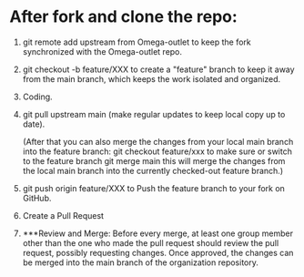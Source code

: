 # After fork and clone the repo:
1. git remote add upstream <URL> from Omega-outlet
to keep the fork synchronized with the Omega-outlet repo.

2. git checkout -b feature/XXX
to create a "feature" branch to keep it away from the main branch, which keeps the work isolated and organized.

3. Coding.

4. git pull upstream main (make regular updates to keep local copy up to date).

    (After that you can also merge the changes from your local main branch into the feature branch:
    git checkout feature/xxx to make sure or switch to the feature branch
    git merge main  this will merge the changes from the local main branch into the currently checked-out feature branch.)

5. git push origin feature/XXX   to Push the feature branch to your fork on GitHub.
  
6. Create a Pull Request
  
7. ***Review and Merge: Before every merge, at least one group member other than the one who made the pull request should review the pull request, possibly requesting changes. Once approved, the changes can be merged into the main branch of the organization repository.
